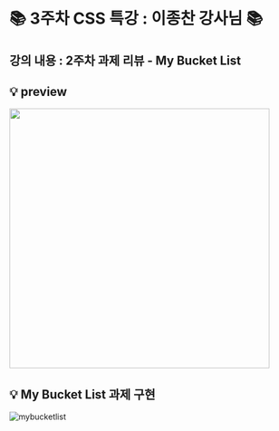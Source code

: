 # 📚 3주차 CSS 특강 : 이종찬 강사님 📚

## 강의 내용 : 2주차 과제 리뷰 - My Bucket List

## 💡 preview

<img src="https://user-images.githubusercontent.com/112460430/189605523-820e2cc0-3161-44fe-93e6-349c463d4be2.png" width="459">

     
## 💡 My Bucket List 과제 구현

![mybucketlist](https://user-images.githubusercontent.com/112460430/190165081-3a7bbb86-c3d8-4c24-a81e-b1f7285fb5d1.png)

<br>

